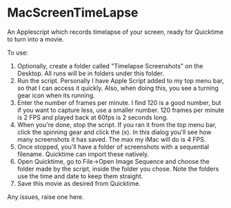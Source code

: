 # MacScreenTimeLapse
An Applescript which records timelapse of your screen, ready for Quicktime to turn into a movie.

To use:
1. Optionally, create a folder called "Timelapse Screenshots" on the Desktop. All runs will be in folders under this folder.
1. Run the script. Personally I have Apple Script added to my top menu bar, so that I can access it quickly. Also, when doing this, you see a turning gear icon when its running.
1. Enter the number of frames per minute. I find 120 is a good number, but if you want to capture less, use a smaller number. 120 frames per minute is 2 FPS and played back at 60fps is 2 seconds long.
1. When you're done, stop the script. If you ran it from the top menu bar, click the spinning gear and click the (x). In this dialog you'll see how many screenshots it has saved. The max my iMac will do is 4 FPS.
1. Once stopped, you'll have a folder of screenshots with a sequential filename. Quicktime can import these natively.
1. Open Quicktime, go to File->Open Image Sequence and choose the folder made by the script, inside the folder you chose. Note the folders use the time and date to keep them straight.
1. Save this movie as desired from Quicktime.

Any issues, raise one here.

